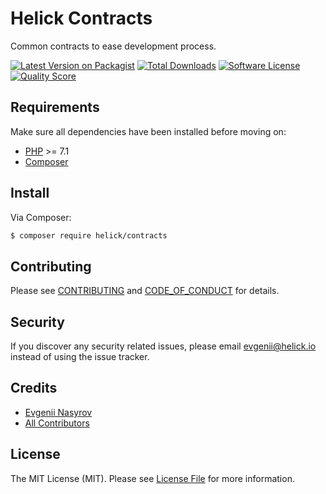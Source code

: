 # Helick Contracts

Common contracts to ease development process.

[![Latest Version on Packagist][ico-version]][link-packagist]
[![Total Downloads][ico-downloads]][link-downloads]
[![Software License][ico-license]](LICENSE.md)
[![Quality Score][ico-code-quality]][link-code-quality]

## Requirements

Make sure all dependencies have been installed before moving on:

* [PHP](http://php.net/manual/en/install.php) >= 7.1
* [Composer](https://getcomposer.org/download/)

## Install

Via Composer:

``` bash
$ composer require helick/contracts
```

## Contributing

Please see [CONTRIBUTING](CONTRIBUTING.md) and [CODE_OF_CONDUCT](CODE_OF_CONDUCT.md) for details.

## Security

If you discover any security related issues, please email evgenii@helick.io instead of using the issue tracker.

## Credits

- [Evgenii Nasyrov][link-author]
- [All Contributors][link-contributors]

## License

The MIT License (MIT). Please see [License File](LICENSE.md) for more information.

[ico-version]: https://img.shields.io/packagist/v/helick/contracts.svg?style=flat-square
[ico-license]: https://img.shields.io/badge/license-MIT-brightgreen.svg?style=flat-square
[ico-code-quality]: https://img.shields.io/scrutinizer/g/helick/contracts.svg?style=flat-square
[ico-downloads]: https://img.shields.io/packagist/dt/helick/contracts.svg?style=flat-square

[link-packagist]: https://packagist.org/packages/helick/contracts
[link-code-quality]: https://scrutinizer-ci.com/g/helick/contracts
[link-downloads]: https://packagist.org/packages/helick/contracts
[link-author]: https://github.com/nasyrov
[link-contributors]: ../../contributors
